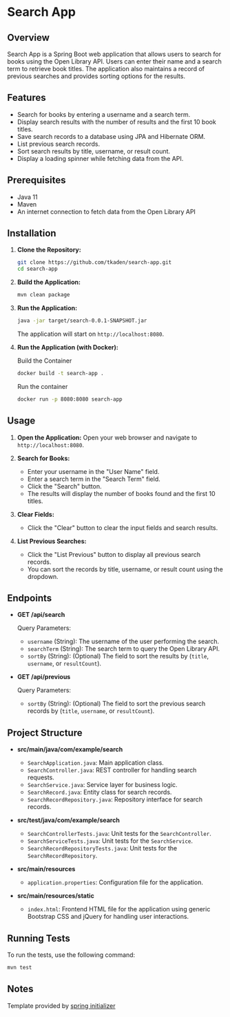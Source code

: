 # Search App

## Overview

Search App is a Spring Boot web application that allows users to search for books using the Open Library API. Users can enter their name and a search term to retrieve book titles. The application also maintains a record of previous searches and provides sorting options for the results.

## Features

- Search for books by entering a username and a search term.
- Display search results with the number of results and the first 10 book titles.
- Save search records to a database using JPA and Hibernate ORM.
- List previous search records.
- Sort search results by title, username, or result count.
- Display a loading spinner while fetching data from the API.

## Prerequisites

- Java 11
- Maven
- An internet connection to fetch data from the Open Library API

## Installation

1. **Clone the Repository:**

    ```sh
    git clone https://github.com/tkaden/search-app.git
    cd search-app
    ```

2. **Build the Application:**

    ```sh
    mvn clean package
    ```

3. **Run the Application:**

    ```sh
    java -jar target/search-0.0.1-SNAPSHOT.jar
    ```

    The application will start on `http://localhost:8080`.

4. **Run the Application (with Docker):**

    Build the Container
    ```sh
    docker build -t search-app .
    ```

    Run the container
    ```sh
    docker run -p 8080:8080 search-app
    ```
## Usage

1. **Open the Application:**
    Open your web browser and navigate to `http://localhost:8080`.

2. **Search for Books:**
    - Enter your username in the "User Name" field.
    - Enter a search term in the "Search Term" field.
    - Click the "Search" button.
    - The results will display the number of books found and the first 10 titles.

3. **Clear Fields:**
    - Click the "Clear" button to clear the input fields and search results.

4. **List Previous Searches:**
    - Click the "List Previous" button to display all previous search records.
    - You can sort the records by title, username, or result count using the dropdown.

## Endpoints

- **GET /api/search**

    Query Parameters:
    - `username` (String): The username of the user performing the search.
    - `searchTerm` (String): The search term to query the Open Library API.
    - `sortBy` (String): (Optional) The field to sort the results by (`title`, `username`, or `resultCount`).

- **GET /api/previous**

    Query Parameters:
    - `sortBy` (String): (Optional) The field to sort the previous search records by (`title`, `username`, or `resultCount`).

## Project Structure

- **src/main/java/com/example/search**
    - `SearchApplication.java`: Main application class.
    - `SearchController.java`: REST controller for handling search requests.
    - `SearchService.java`: Service layer for business logic.
    - `SearchRecord.java`: Entity class for search records.
    - `SearchRecordRepository.java`: Repository interface for search records.

- **src/test/java/com/example/search**
    - `SearchControllerTests.java`: Unit tests for the `SearchController`.
    - `SearchServiceTests.java`: Unit tests for the `SearchService`.
    - `SearchRecordRepositoryTests.java`: Unit tests for the `SearchRecordRepository`.

- **src/main/resources**
    - `application.properties`: Configuration file for the application.

- **src/main/resources/static**
    - `index.html`: Frontend HTML file for the application using generic Bootstrap CSS and jQuery for handling user interactions.

## Running Tests

To run the tests, use the following command:

```sh
mvn test
```

## Notes
Template provided by [spring initializer](https://start.spring.io/)